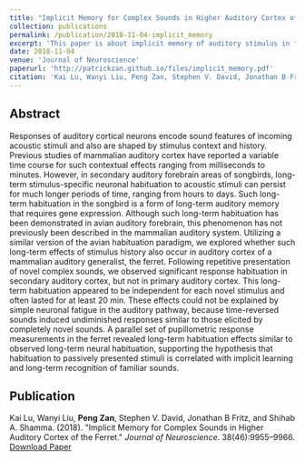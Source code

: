 ```yaml
---
title: "Implicit Memory for Complex Sounds in Higher Auditory Cortex of the Ferret"
collection: publications
permalink: /publication/2018-11-04-implicit_memory
excerpt: 'This paper is about implicit memory of auditory stimulus in ferret auditory cortex.'
date: 2018-11-04
venue: 'Journal of Neuroscience'
paperurl: 'http://patrickzan.github.io/files/implicit_memory.pdf'
citation: 'Kai Lu, Wanyi Liu, Peng Zan, Stephen V. David, Jonathan B Fritz, and Shihab A. Shamma. (2018). &quot;Implicit Memory for Complex Sounds in Higher Auditory Cortex of the Ferret.&quot; <i>Journal of Neuroscience</i>. 38(46):9955–9966.'
---
```


Abstract
------
Responses of auditory cortical neurons encode sound features of incoming acoustic stimuli and also are shaped by stimulus context and history. Previous studies of mammalian auditory cortex have reported a variable time course for such contextual effects ranging from milliseconds to minutes. However, in secondary auditory forebrain areas of songbirds, long-term stimulus-specific neuronal habituation to acoustic stimuli can persist for much longer periods of time, ranging from hours to days. Such long-term habituation in the songbird is a form of long-term auditory memory that requires gene expression. Although such long-term habituation has been demonstrated in avian auditory forebrain, this phenomenon has not previously been described in the mammalian auditory system. Utilizing a similar version of the avian habituation paradigm, we explored whether such long-term effects of stimulus history also occur in auditory cortex of a mammalian auditory generalist, the ferret. Following repetitive presentation of novel complex sounds, we observed significant response habituation in secondary auditory cortex, but not in primary auditory cortex. This long-term habituation appeared to be independent for each novel stimulus and often lasted for at least 20 min. These effects could not be explained by simple neuronal fatigue in the auditory pathway, because time-reversed sounds induced undiminished responses similar to those elicited by completely novel sounds. A parallel set of pupillometric response measurements in the ferret revealed long-term habituation effects similar to observed long-term neural habituation, supporting the hypothesis that habituation to passively presented stimuli is correlated with implicit learning and long-term recognition of familiar sounds.

Publication
------
Kai Lu, Wanyi Liu, **Peng Zan**, Stephen V. David, Jonathan B Fritz, and Shihab A. Shamma. (2018). &quot;Implicit Memory for Complex Sounds in Higher Auditory Cortex of the Ferret.&quot; <i>Journal of Neuroscience</i>. 38(46):9955–9966. [Download Paper](http://patrickzan.github.io/files/implicit_memory.pdf)
